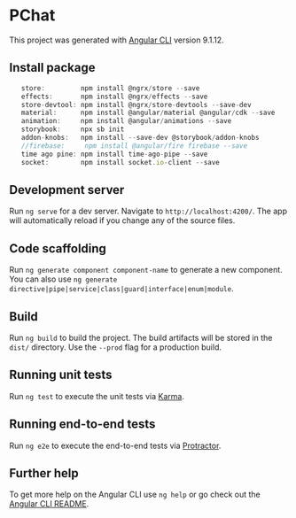 # PChat

This project was generated with [Angular CLI](https://github.com/angular/angular-cli) version 9.1.12.

## Install package
``` js
   store:         npm install @ngrx/store --save
   effects:       npm install @ngrx/effects --save
   store-devtool: npm install @ngrx/store-devtools --save-dev
   material:      npm install @angular/material @angular/cdk --save
   animation:     npm install @angular/animations --save
   storybook:     npx sb init
   addon-knobs:   npm install --save-dev @storybook/addon-knobs
   //firebase:     npm install @angular/fire firebase --save
   time ago pine: npm install time-ago-pipe --save
   socket:        npm install socket.io-client --save

```

## Development server

Run `ng serve` for a dev server. Navigate to `http://localhost:4200/`. The app will automatically reload if you change any of the source files.

## Code scaffolding

Run `ng generate component component-name` to generate a new component. You can also use `ng generate directive|pipe|service|class|guard|interface|enum|module`.

## Build

Run `ng build` to build the project. The build artifacts will be stored in the `dist/` directory. Use the `--prod` flag for a production build.

## Running unit tests

Run `ng test` to execute the unit tests via [Karma](https://karma-runner.github.io).

## Running end-to-end tests

Run `ng e2e` to execute the end-to-end tests via [Protractor](http://www.protractortest.org/).

## Further help

To get more help on the Angular CLI use `ng help` or go check out the [Angular CLI README](https://github.com/angular/angular-cli/blob/master/README.md).

